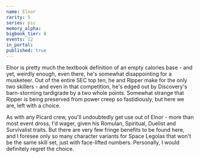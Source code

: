 ```yaml
---
name: Elnor
rarity: 5
series: pic
memory_alpha:
bigbook_tier: 8
events: 12
in_portal:
published: true
---
```


Elnor is pretty much the textbook definition of an empty calories base - and yet, weirdly enough, even there, he's somewhat disappointing for a musketeer. Out of the entire SEC top ten, he and Ripper make for the only two skillers - and even in that competition, he's edged out by Discovery's barn-storming tardigrade by a two whole points. Somewhat strange that Ripper is being preserved from power creep so fastidiously, but here we are, left with a choice.

As with any Picard crew, you'll undoubtedly get use out of Elnor  - more than most event dross, I'd wager, given his Romulan, Spiritual, Duelist and Survivalist traits. But there are very few fringe benefits to be found here, and I foresee only so many character variants for Space Legolas that won't be the same skill set, just with face-lifted numbers. Personally, I would definitely regret the choice.
